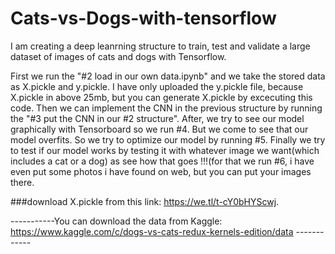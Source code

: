 # Cats-vs-Dogs-with-tensorflow

I am creating a deep leanrning structure to train, test and validate a large dataset of images of cats and dogs with Tensorflow.

First we run the "#2 load in our own data.ipynb" and we take the stored data as X.pickle and y.pickle. I have only uploaded the y.pickle file, because X.pickle in above 25mb, but you can generate X.pickle by excecuting this code.
Then we can implement the CNN in the previous structure by running the "#3 put the CNN in our #2 structure".
After, we try to see our model graphically with Tensorboard so we run #4. But we come to see that our model overfits.
So we try to optimize our model by running #5. 
Finally we try to test if our model works by testing it with whatever image we want(which includes a cat or a dog) as see how that goes !!!(for that we run #6, i have even put some photos i have found on web, but you can put your images there.

###download X.pickle from this link: https://we.tl/t-cY0bHYScwj.

-----------You can download the data from Kaggle: https://www.kaggle.com/c/dogs-vs-cats-redux-kernels-edition/data ------------
